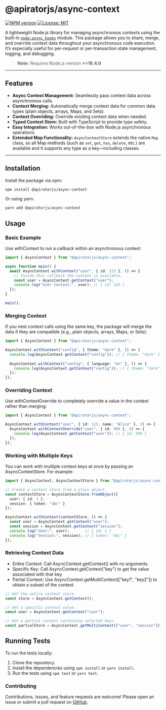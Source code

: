 # @apiratorjs/async-context

[![NPM version](https://img.shields.io/npm/v/@apiratorjs/async-context.svg)](https://www.npmjs.com/package/@apiratorjs/async-context)
[![License: MIT](https://img.shields.io/npm/l/@apiratorjs/async-context.svg)](https://github.com/apiratorjs/async-context/blob/main/LICENSE)

A lightweight Node.js library for managing asynchronous contexts using the built-in [`node:async_hooks`](https://nodejs.org/api/async_hooks.html) module. This package allows you to share, merge, and override context data throughout your asynchronous code execution. It’s especially useful for per-request or per-transaction state management, logging, and debugging.

> **Note:** Requires Node.js version **>=16.4.0**

---

## Features

- **Async Context Management:** Seamlessly pass context data across asynchronous calls.
- **Context Merging:** Automatically merge context data for common data types (plain objects, arrays, Maps, and Sets).
- **Context Overriding:** Override existing context data when needed.
- **Typed Context Store:** Built with TypeScript to provide type safety.
- **Easy Integration:** Works out-of-the-box with Node.js asynchronous operations.
- **Extended Map Functionality:** `AsyncContextStore` extends the native `Map` class, so all Map methods (such as `set`, `get`, `has`, `delete`, etc.) are available and it supports any type as a key—including classes.

---

## Installation

Install the package via npm:

```bash
npm install @apiratorjs/async-context
```

Or using yarn:

```bash
yarn add @apiratorjs/async-context
```

## Usage

### Basic Example
Use withContext to run a callback within an asynchronous context:

```typescript
import { AsyncContext } from "@apiratorjs/async-context";

async function main() {
  await AsyncContext.withContext("user", { id: 123 }, () => {
    // Inside this callback the context is available.
    const user = AsyncContext.getContext("user");
    console.log("User Context:", user); // { id: 123 }
  });
}

main();
```

### Merging Context
If you nest context calls using the same key, the package will merge the data if they are compatible (e.g., plain objects, arrays, Maps, or Sets):

```typescript
import { AsyncContext } from "@apiratorjs/async-context";

AsyncContext.withContext("config", { theme: "dark" }, () => {
  console.log(AsyncContext.getContext("config")); // { theme: "dark" }
  
  AsyncContext.withContext("config", { language: "en" }, () => {
    console.log(AsyncContext.getContext("config")); // { theme: "dark", language: "en" }
  });
});
```

### Overriding Context
Use withContextOverride to completely override a value in the context rather than merging:

```typescript
import { AsyncContext } from "@apiratorjs/async-context";

AsyncContext.withContext("user", { id: 123, name: "Alice" }, () => {
  AsyncContext.withContextOverride("user", { id: 999 }, () => {
    console.log(AsyncContext.getContext("user")); // { id: 999 }
  });
});
```

### Working with Multiple Keys
You can work with multiple context keys at once by passing an AsyncContextStore. For example:

```typescript
import { AsyncContext, AsyncContextStore } from "@apiratorjs/async-context";

// Create a context store from a plain object.
const contextStore = AsyncContextStore.fromObject({
  user: { id: 1 },
  session: { token: "abc" }
});

AsyncContext.withContext(contextStore, () => {
  const user = AsyncContext.getContext("user");
  const session = AsyncContext.getContext("session");
  console.log("User:", user);       // { id: 1 }
  console.log("Session:", session); // { token: "abc" }
});
```

### Retrieving Context Data
* Entire Context: Call AsyncContext.getContext() with no arguments.
* Specific Key: Call AsyncContext.getContext("key") to get the value associated with that key.
* Partial Context: Use AsyncContext.getMultiContext(["key1", "key2"]) to obtain a subset of the context.

```typescript
// Get the entire context store.
const store = AsyncContext.getContext();

// Get a specific context value.
const user = AsyncContext.getContext("user");

// Get a partial context containing selected keys.
const partialStore = AsyncContext.getMultiContext(["user", "session"]);
```

## Running Tests
To run the tests locally:
1. Clone the repository.
2. Install the dependencies using `npm install` or `yarn install`.
3. Run the tests using `npm test` or `yarn test`.

### Contributing

Contributions, issues, and feature requests are welcome!
Please open an issue or submit a pull request on [GitHub](https://github.com/apiratorjs/async-context).
